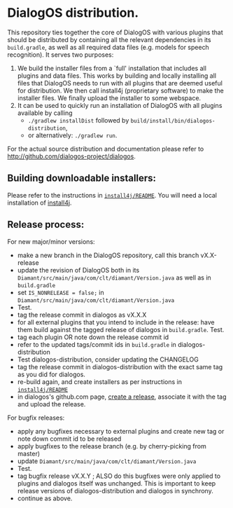 # DialogOS distribution.

This repository ties together the core of DialogOS with various plugins that should be distributed
by containing all the relevant dependencies in its `build.gradle`, as well as all required data files
(e.g. models for speech recognition). 
It serves two purposes:

 1. We build the installer files from a `full' installation that includes all plugins and data files.
    This works by building and locally installing all files that DialogOS needs to run 
    with all plugins that are deemed useful for distribution. 
    We then call install4j (proprietary software) to make the installer files.
    We finally upload the installer to some webspace.
 2. It can be used to quickly run an installation of DialogOS with all plugins available by calling
     * `./gradlew installDist` followed by `build/install/bin/dialogos-distribution`,
     * or alternatively: `./gradlew run`. 

For the actual source distribution and documentation please refer to 
<http://github.com/dialogos-project/dialogos>.

## Building downloadable installers:

Please refer to the instructions in [`install4j/README`](../blob/master/install4j/README). 
You will need a local installation of [install4j](https://www.ej-technologies.com/products/install4j/overview.html).

## Release process:

For new major/minor versions:

 * make a new branch in the DialogOS repository, call this branch vX.X-release 
 * update the revision of DialogOS both in its `Diamant/src/main/java/com/clt/diamant/Version.java` as well as in `build.gradle`
 * set `IS_NONRELEASE = false;` in `Diamant/src/main/java/com/clt/diamant/Version.java`
 * Test.
 * tag the release commit in dialogos as vX.X.X
 * for all external plugins that you intend to include in the release: have them build against the tagged release of dialogos in `build.gradle`. Test.
 * tag each plugin OR note down the release commit id
 * refer to the updated tags/commit ids in `build.gradle` in dialogos-distribution
 * Test dialogos-distribution, consider updating the CHANGELOG
 * tag the release commit in dialogos-distribution with the exact same tag as you did for dialogos.
 * re-build again, and create installers as per instructions in [`install4j/README`](../blob/master/install4j/README)
 * in dialogos's github.com page, [create a release](https://github.com/dialogos-project/dialogos/releases), associate it with the tag and upload the release.

For bugfix releases:

 * apply any bugfixes necessary to external plugins and create new tag or note down commit id to be released
 * apply bugfixes to the release branch (e.g. by cherry-picking from master)
 * update `Diamant/src/main/java/com/clt/diamant/Version.java`
 * Test.
 * tag bugfix release vX.X.Y ; ALSO do this bugfixes were only applied to plugins and dialogos itself was unchanged. This is important to keep release versions of dialogos-distribution and dialogos in synchrony.
 * continue as above. 

